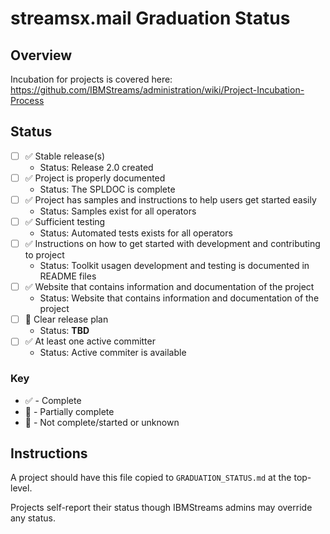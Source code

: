 # streamsx.mail Graduation Status


## Overview
Incubation for projects is covered here: https://github.com/IBMStreams/administration/wiki/Project-Incubation-Process

## Status

- [ ] :white_check_mark: Stable release(s)
  * Status: Release 2.0 created
- [ ] :white_check_mark: Project is properly documented
  * Status: The SPLDOC is complete
- [ ] :white_check_mark: Project has samples and instructions to help users get started easily
  * Status: Samples exist for all operators
- [ ] :white_check_mark: Sufficient testing
  * Status: Automated tests exists for all operators
- [ ] :white_check_mark: Instructions on how to get started with development and contributing to project
  * Status: Toolkit usagen development and testing is documented in README files
- [ ] :white_check_mark: Website that contains information and documentation of the project
  * Status: Website that contains information and documentation of the project
- [ ] :large_orange_diamond: Clear release plan
  * Status: **TBD**
- [ ] :white_check_mark: At least one active committer
  * Status: Active commiter is available

### Key
* :white_check_mark: - Complete
* :large_orange_diamond: - Partially complete
* :red_circle: - Not complete/started or unknown

## Instructions
A project should have this file copied to `GRADUATION_STATUS.md` at the top-level.

Projects self-report their status though IBMStreams admins may override any status.
